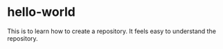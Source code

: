 # hello-world
This is to learn how to create a repository.
It feels easy to understand the repository.
